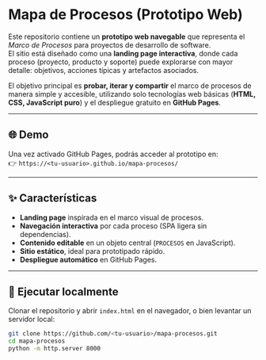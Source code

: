 # Mapa de Procesos (Prototipo Web)

Este repositorio contiene un **prototipo web navegable** que representa el *Marco de Procesos* para proyectos de desarrollo de software.  
El sitio está diseñado como una **landing page interactiva**, donde cada proceso (proyecto, producto y soporte) puede explorarse con mayor detalle: objetivos, acciones típicas y artefactos asociados.

El objetivo principal es **probar, iterar y compartir** el marco de procesos de manera simple y accesible, utilizando solo tecnologías web básicas (**HTML, CSS, JavaScript puro**) y el despliegue gratuito en **GitHub Pages**.

---

## 🌐 Demo
Una vez activado GitHub Pages, podrás acceder al prototipo en:  
👉 `https://<tu-usuario>.github.io/mapa-procesos/`

---

## ✨ Características
- **Landing page** inspirada en el marco visual de procesos.
- **Navegación interactiva** por cada proceso (SPA ligera sin dependencias).
- **Contenido editable** en un objeto central (`PROCESOS` en JavaScript).
- **Sitio estático**, ideal para prototipado rápido.
- **Despliegue automático** en GitHub Pages.

---

## 🚀 Ejecutar localmente
Clonar el repositorio y abrir `index.html` en el navegador, o bien levantar un servidor local:

```bash
git clone https://github.com/<tu-usuario>/mapa-procesos.git
cd mapa-procesos
python -m http.server 8000
